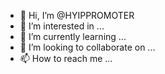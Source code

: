 - 👋 Hi, I’m @HYIPPROMOTER
- 👀 I’m interested in ...
- 🌱 I’m currently learning ...
- 💞️ I’m looking to collaborate on ...
- 📫 How to reach me ...

<!---
HYIPPROMOTER/HYIPPROMOTER is a ✨ special ✨ repository because its `README.md` (this file) appears on your GitHub profile.
You can click the Preview link to take a look at your changes.
--->
